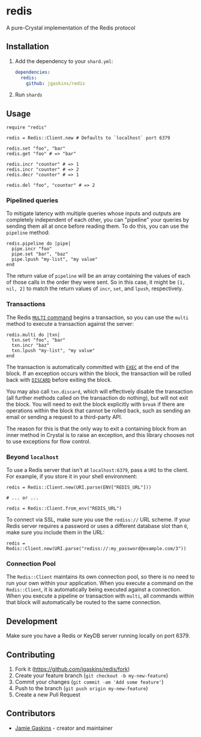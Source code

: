 # redis

A pure-Crystal implementation of the Redis protocol

## Installation

1. Add the dependency to your `shard.yml`:

   ```yaml
   dependencies:
     redis:
       github: jgaskins/redis
   ```

2. Run `shards`

## Usage

```crystal
require "redis"

redis = Redis::Client.new # Defaults to `localhost` port 6379

redis.set "foo", "bar"
redis.get "foo" # => "bar"

redis.incr "counter" # => 1
redis.incr "counter" # => 2
redis.decr "counter" # => 1

redis.del "foo", "counter" # => 2
```

### Pipelined queries

To mitigate latency with multiple queries whose inputs and outputs are completely independent of each other, you can "pipeline" your queries by sending them all at once before reading them. To do this, you can use the `pipeline` method:

```crystal
redis.pipeline do |pipe|
  pipe.incr "foo"
  pipe.set "bar", "baz"
  pipe.lpush "my-list", "my value"
end
```

The return value of `pipeline` will be an array containing the values of each of those calls in the order they were sent. So in this case, it might be `[1, nil, 2]` to match the return values of `incr`, `set`, and `lpush`, respectively.

### Transactions

The Redis [`MULTI` command](https://redis.io/commands/multi) begins a transaction, so you can use the `multi` method to execute a transaction against the server:

```crystal
redis.multi do |txn|
  txn.set "foo", "bar"
  txn.incr "baz"
  txn.lpush "my-list", "my value"
end
```

The transaction is automatically committed with [`EXEC`](https://redis.io/commands/exec) at the end of the block. If an exception occurs within the block, the transaction will be rolled back with [`DISCARD`](https://redis.io/commands/discard) before exiting the block.

You may also call `txn.discard`, which will effectively disable the transaction (all further methods called on the transaction do nothing), but will not exit the block. You will need to exit the block explicitly with `break` if there are operations within the block that cannot be rolled back, such as sending an email or sending a request to a third-party API.

The reason for this is that the only way to exit a containing block from an inner method in Crystal is to raise an exception, and this library chooses not to use exceptions for flow control.

### Beyond `localhost`

To use a Redis server that isn't at `localhost:6379`, pass a `URI` to the client. For example, if you store it in your shell environment:

```crystal
redis = Redis::Client.new(URI.parse(ENV["REDIS_URL"]))

# ... or ...

redis = Redis::Client.from_env("REDIS_URL")
```

To connect via SSL, make sure you use the `rediss://` URL scheme. If your Redis server requires a password or uses a different database slot than `0`, make sure you include them in the URL:

```crystal
redis = Redis::Client.new(URI.parse("rediss://:my_password@example.com/3"))
```

### Connection Pool

The `Redis::Client` maintains its own connection pool, so there is no need to run your own within your application. When you execute a command on the `Redis::Client`, it is automatically being executed against a connection. When you execute a pipeline or transaction with `multi`, all commands within that block will automatically be routed to the same connection.

## Development

Make sure you have a Redis or KeyDB server running locally on port 6379.

## Contributing

1. Fork it (<https://github.com/jgaskins/redis/fork>)
2. Create your feature branch (`git checkout -b my-new-feature`)
3. Commit your changes (`git commit -am 'Add some feature'`)
4. Push to the branch (`git push origin my-new-feature`)
5. Create a new Pull Request

## Contributors

- [Jamie Gaskins](https://github.com/jgaskins) - creator and maintainer

